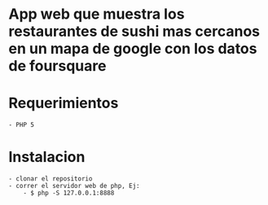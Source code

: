 # App web que muestra los restaurantes de sushi mas cercanos en un mapa de google con los datos de foursquare

# Requerimientos
	- PHP 5

# Instalacion
	- clonar el repositorio
	- correr el servidor web de php, Ej:
		- $ php -S 127.0.0.1:8888 